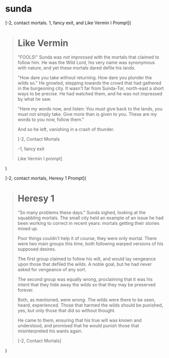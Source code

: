 # sunda 

[\-2, contact mortals. 1, fancy exit, and Like Vermin I Prompt](

># Like Vermin
>
>"FOOLS!" Sunda was *not impressed* with the mortals that claimed to follow him. He was the Wild Lord, his very name was synonymous with nature, and yet these mortals dared defile his lands.
>
>"How dare you take without returning. How dare you plunder the wilds so." He growled, stepping towards the crowd that had gathered in the burgeoning city. It wasn't far from Sunda-Tor, north-east a short ways to be precise. He had watched them, and he was not impressed by what he saw.
>
>"Here my words now, and listen: You must give back to the lands, you must not simply take. Give more than is given to you. These are my words to you now, follow them."
>
>And so he left, vanishing in a crash of thunder.
>
>\[-2, Contact Mortals
>
>\-1, fancy exit
>
>Like Vermin I prompt\]

)

[\-2, contact mortals, Heresy 1 Prompt](

># Heresy 1
>
>"So many problems these days." Sunda sighed, looking at the squabbling mortals. The small city held an example of an issue he had been working to correct in recent years: mortals getting their stories mixed up.
>
>Poor things couldn't help it of course, they were only mortal. There were two main groups this time, both following warped versions of his supposed desires.
>
>The first group claimed to follow his will, and would lay vengeance upon those that defiled the wilds. A noble goal, but he had never asked for vengeance of any sort.
>
>The second group was equally wrong, proclaiming that it was his intent that they hide away the wilds so that they may be preserved forever.
>
>Both, as mentioned, were *wrong*. The wilds were there to be seen, heard, experienced. Those that harmed the wilds should be punished, yes, but only those that did so without thought.
>
>He came to them, ensuring that his true will was known and understood, and promised that he would punish those that misinterpreted his wants again.
>
>\[-2, Contact Mortals\]

)

